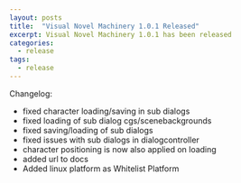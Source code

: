 ```yaml
---
layout: posts
title:  "Visual Novel Machinery 1.0.1 Released"
excerpt: Visual Novel Machinery 1.0.1 has been released
categories:
  - release
tags:
  - release
---
```


Changelog:

- fixed character loading/saving in sub dialogs
- fixed loading of sub dialog cgs/scenebackgrounds
- fixed saving/loading of sub dialogs
- fixed issues with sub dialogs in dialogcontroller
- character positioning is now also applied on loading
- added url to docs
- Added linux platform as Whitelist Platform